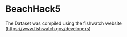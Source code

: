 # BeachHack5


The Dataset was compiled using the fishwatch website (https://www.fishwatch.gov/developers) 
